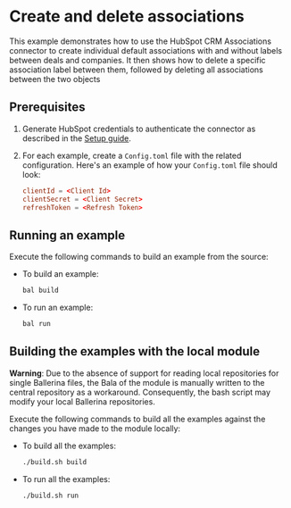 # Create and delete associations

This example demonstrates how to use the HubSpot CRM Associations connector to create individual default associations with and without labels between deals and companies. It then shows how to delete a specific association label between them, followed by deleting all associations between the two objects

## Prerequisites

1. Generate HubSpot credentials to authenticate the connector as described in the [Setup guide](https://github.com/ballerina-platform/module-ballerinax-hubspot.crm.associations/blob/main/ballerina/Readme.md#setup-guide).

2. For each example, create a `Config.toml` file with the related configuration. Here's an example of how your `Config.toml` file should look:

    ```toml
    clientId = <Client Id>
    clientSecret = <Client Secret>
    refreshToken = <Refresh Token>
    ```

## Running an example

Execute the following commands to build an example from the source:

* To build an example:

    ```bash
    bal build
    ```

* To run an example:

    ```bash
    bal run
    ```

## Building the examples with the local module

**Warning**: Due to the absence of support for reading local repositories for single Ballerina files, the Bala of the module is manually written to the central repository as a workaround. Consequently, the bash script may modify your local Ballerina repositories.

Execute the following commands to build all the examples against the changes you have made to the module locally:

* To build all the examples:

    ```bash
    ./build.sh build
    ```

* To run all the examples:

    ```bash
    ./build.sh run
    ```

